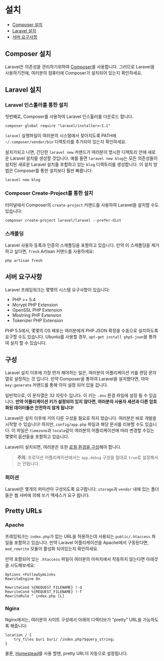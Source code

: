# 설치

- [Composer 설치](#install-composer)
- [Laravel 설치](#install-laravel)
- [서버 요구사항](#server-requirements)

<a name="install-composer"></a>
## Composer 설치

Laravel은 의존성을 관리하기위하여 [Composer](http://getcomposer.org)를 사용합니다. 그러므로 Laravel을 사용하기전에, 여러분의 컴퓨터에 Composer가 설치되어 있는지 확인하세요.

<a name="install-laravel"></a>
## Laravel 설치

### Laravel 인스톨러를 통한 설치

첫번째로, Composer를 사용하여 Laravel 인스톨러를 다운로드 합니다.

    composer global require "laravel/installer=~1.1"

`laravel` 실행파일이 여러분의 시스템에서 찾아지도록 PATH에 `~/.composer/vendor/bin` 디렉토리를 추가되어 있는지 확인하세요.

설치가되고 나면, 간단한 `laravel new` 커맨드가 여러분이 명시한 디렉토리 안에 새로운 Laravel 설치를 생성할 것입니다. 예를 들면 `laravel new blog`는 모든 의존성들이 설치된 새로운 Laravel 설치를 포함하고 있는 `blog` 디렉토리를 생성합니다. 이 설치 방법은 Composer를 통한 설치보다 훨씬 빠릅니다:

    laravel new blog

### Composer Create-Project를 통한 설치

터미널에서 Composer의 `create-project` 커맨드를 사용하여 Laravel을 설치할 수도 있습니다:

    composer create-project laravel/laravel --prefer-dist

### 스캐폴딩

Laravel 사용자 등록과 인증의 스캐폴딩을 포함하고 있습니다. 만약 이 스캐폴딩을 제거하고 싶다면, `fresh` Artisan 커맨드를 사용하세요:

    php artisan fresh

<a name="server-requirements"></a>
## 서버 요구사항

Laravel 프레임워크는 몇몇의 시스템 요구사항이 있습니다:

- PHP >= 5.4
- Mcrypt PHP Extension
- OpenSSL PHP Extension
- Mbstring PHP Extension
- Tokenizer PHP Extension

PHP 5.5에서, 몇몇의 OS 배포는 여러분에게 PHP JSON 확장을 수동으로 설치하도록 요구할 수도 있습니다. Ubuntu를 사용할 경우, `apt-get install php5-json`을 통하여 설치 할 수 있습니다.

<a name="configuration"></a>
## 구성

Laravel 설치 이후에 가장 먼저 해야하는 일은, 여러분의 어플리케이션 키를 랜덤 문자열로 설정하는 것 입니다. 만약 Composer을 통하여 Laravel을 설치했다면, 아마 `key:generate` 커맨드를 통해 이미 설정 되어 있을 겁니다.

일반적으로, 이 문자열은 32 자릿수 입니다. 이 키는 `.env` 환경 파일에 설정 될 수 있습니다. **만약 어플리케이션 키가 설정되어 있지 않다면, 여러분의 사용자 세션과 다른 암호화된 데이터들은 안전하지 않게 됩니다!**

Laravel은 설치 이후에 거의 다른 구성을 필요로 하지 않습니다. 여러분은 바로 개발을 시작할 수 있습니다! 하지만, `config/app.php` 파일과 해당 문서를 리뷰할 수도 있습니다. 이 파일은 `timezone`과 `locale`같이 여러분의 어플리케이션에 따라 변경할 수있는 몇몇의 옵션들을 포함하고 있습니다.

Laravel이 설치되면, 여러분은 또한 [로컬 환경을 구성](/docs/{{version}}/configuration#environment-configuration)해야 합니다.

> **주의:** 프로덕션 어플리케이션에서는 `app.debug` 구성을 절대로 `true`로 설정해서는 안됩니다.

<a name="permissions"></a>
### 퍼미션

Laravel은 몇개의 퍼미션이 구성되도록 요구합니다: `storage`과 `vendor` 내에 있는 폴더들은 웹 서버에 의해 쓰기 액세스가 요구 됩니다.

<a name="pretty-urls"></a>
## Pretty URLs

### Apache

프레임워크는 `index.php`가 없는 URL을 허용하는데 사용되는 `public/.htaccess` 파일을 포함하고 있습니다. 만약 Laravel 어플리케이션을 Apache에서 구동된다면, `mod_rewrite` 모듈이 활성화 되어있는지 확인하세요.

만약 포함되어 있는 `.htaccess` 파일이 여러분의 아파치에서 작동하지 않는다면 아래것을 시도해보세요:

    Options +FollowSymLinks
    RewriteEngine On

    RewriteCond %{REQUEST_FILENAME} !-d
    RewriteCond %{REQUEST_FILENAME} !-f
    RewriteRule ^ index.php [L]

### Nginx

Nginx에서는, 여러분의 사이트 구성에서 아래의 디렉티브가 "pretty" URL을 가능하도록 해줍니다:

    location / {
        try_files $uri $uri/ /index.php?$query_string;
    }

물론, [Homestead](/docs/{{version}}/homestead)를 사용 할땐, pretty URL이 자동으로 설정됩니다.
